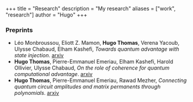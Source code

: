 +++
title = "Research"
description = "My research"
aliases = ["work", "research"]
author = "Hugo"
+++

### Preprints

- Léo Monbroussou, Eliott Z. Mamon, **Hugo Thomas**, Verena Yacoub, Ulysse Chabaud, Elham Kashefi, _Towards quantum advantage with state injection_. [arxiv](https://arxiv.org/abs/2410.01572)
- **Hugo Thomas**, Pierre-Emmanuel Emeriau, Elham Kashefi, Harold Ollivier, Ulysse Chabaud, _On the role of coherence for quantum computational advantage_. [arxiv](https://arxiv.org/abs/2410.07024)
- **Hugo Thomas**, Pierre-Emmanuel Emeriau, Rawad Mezher, _Connecting quantum circuit amplitudes and matrix permanents through polynomials_. [arxiv](https://arxiv.org/abs/2408.08857)
